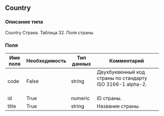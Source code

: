 
## Country

### Описание типа
Country
Страна.
Таблица 32. Поля страны


### Поля

| Имя поля | Необходимость | Тип данных | Комментарий |
|---|---|---|---|
|code|False|string|Двухбуквенный код страны по стандарту ISO 3166-1 alpha-2.<br/><br/>|
|id|True|numeric|ID страны.<br/>|
|title|True|string|Название страны.<br/>|
